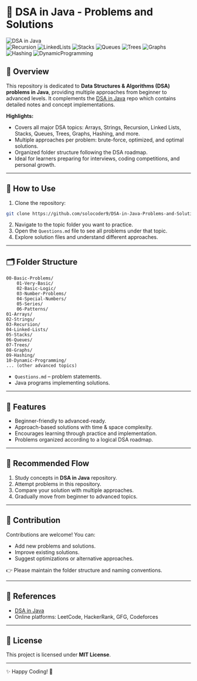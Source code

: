 # 📘 DSA in Java - Problems and Solutions  

![DSA in Java](https://img.shields.io/badge/DSA-Java-blue?style=for-the-badge&logo=java&logoColor=white)  
![Recursion](https://img.shields.io/badge/Recursion-orange?style=for-the-badge)
![LinkedLists](https://img.shields.io/badge/Linked%20Lists-teal?style=for-the-badge)
![Stacks](https://img.shields.io/badge/Stacks-cyan?style=for-the-badge)
![Queues](https://img.shields.io/badge/Queues-blueviolet?style=for-the-badge)
![Trees](https://img.shields.io/badge/Trees-forestgreen?style=for-the-badge)
![Graphs](https://img.shields.io/badge/Graphs-red?style=for-the-badge)
![Hashing](https://img.shields.io/badge/Hashing-darkorange?style=for-the-badge)
![DynamicProgramming](https://img.shields.io/badge/Dynamic%20Programming-purple?style=for-the-badge)


## 📝 Overview  
This repository is dedicated to **Data Structures & Algorithms (DSA) problems in Java**, providing multiple approaches from beginner to advanced levels. It complements the [DSA in Java](https://github.com/solocoder9/DSA-in-Java) repo which contains detailed notes and concept implementations.  

**Highlights:**  
- Covers all major DSA topics: Arrays, Strings, Recursion, Linked Lists, Stacks, Queues, Trees, Graphs, Hashing, and more.  
- Multiple approaches per problem: brute-force, optimized, and optimal solutions.  
- Organized folder structure following the DSA roadmap.  
- Ideal for learners preparing for interviews, coding competitions, and personal growth.  

---

## 🚀 How to Use  
1. Clone the repository:  
```bash
git clone https://github.com/solocoder9/DSA-in-Java-Problems-and-Solutions.git
```  
2. Navigate to the topic folder you want to practice.  
3. Open the `Questions.md` file to see all problems under that topic.  
4. Explore solution files and understand different approaches.  

---

## 🗂️ Folder Structure  
```
00-Basic-Problems/
    01-Very-Basic/
    02-Basic-Logic/
    03-Number-Problems/
    04-Special-Numbers/
    05-Series/
    06-Patterns/
01-Arrays/
02-Strings/
03-Recursion/
04-Linked-Lists/
05-Stacks/
06-Queues/
07-Trees/
08-Graphs/
09-Hashing/
10-Dynamic-Programming/
... (other advanced topics)
```

- `Questions.md` – problem statements.  
- Java programs implementing solutions.  

---

## 🌟 Features  
- Beginner-friendly to advanced-ready.  
- Approach-based solutions with time & space complexity.  
- Encourages learning through practice and implementation.  
- Problems organized according to a logical DSA roadmap.  

---

## 📖 Recommended Flow  
1. Study concepts in **DSA in Java** repository.  
2. Attempt problems in this repository.  
3. Compare your solution with multiple approaches.  
4. Gradually move from beginner to advanced topics.  

---

## 🤝 Contribution  
Contributions are welcome! You can:  
- Add new problems and solutions.  
- Improve existing solutions.  
- Suggest optimizations or alternative approaches.  

👉 Please maintain the folder structure and naming conventions.  

---

## 🔗 References  
- [DSA in Java](https://github.com/solocoder9/DSA-in-Java)  
- Online platforms: LeetCode, HackerRank, GFG, Codeforces  

---

## 📜 License  
This project is licensed under **MIT License**.  

---

✨ Happy Coding! 🚀  
